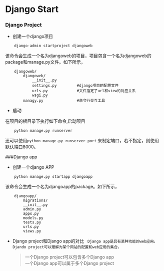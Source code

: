 # Django Start
### Django Project
* 创建一个django项目  
	
```
	django-admin startproject djangoweb
```
该命令会生成一个名为djangoweb的项目，项目包含一个名为djangoweb的package和manage.py文件。如下所示，

```
	djangoweb/
		djangoweb/
			__init__.py
			settings.py			#django项目的配置文件
			urls.py 			#文件指定了url和view的对应关系
			wsgi.py
		managy.py      			#命令行交互工具
```
* 启动  
	
在项目的根目录下执行如下命令,启动项目

```
	python manage.py runserver
```
还可以使用`python manage.py runserver port` 来制定端口，若不指定，则使用默认端口8000。

###Django app
* 创建一个django APP

```
	python manage.py startapp djangoapp 
```
该命令会生成一个名为djangoapp的package。如下所示，

```
	djangoapp/
		migrations/
		__init__.py
		admin.py
		apps.py
		models.py
		tests.py
		urls.py
		views.py
```
* Django project和Django app的对比
` Django app是具有某种功能的web应用。Djando project可以理解为某个网站的配置和web应用的集合。`  

	> 	一个Django project可以包含多个Django app  
	>	一个Django app可以属于多个Django project

